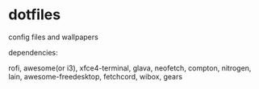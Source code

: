 # dotfiles

config files and wallpapers

dependencies: 

rofi, awesome(or i3), xfce4-terminal, glava, neofetch, compton, nitrogen, lain, awesome-freedesktop, fetchcord, wibox, gears
